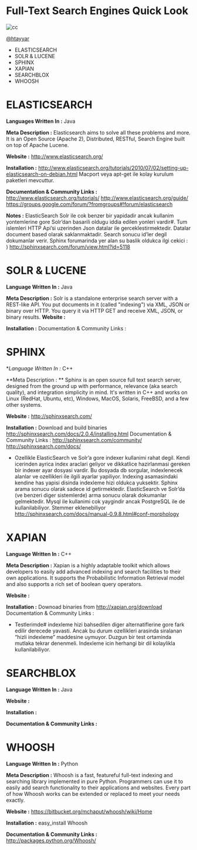 Full-Text Search Engines Quick Look
======================
![cc](http://i.creativecommons.org/l/by-nc/3.0/88x31.png) 

[@htayyar](http://twitter.com/htayyar)


 - ELASTICSEARCH
 - SOLR & LUCENE
 - SPHINX
 - XAPIAN
 - SEARCHBLOX
 - WHOOSH


ELASTICSEARCH
============

**Languages Written In :** 
Java

**Meta Description :**
Elasticsearch aims to solve all these problems and more. It is an Open Source (Apache 2), Distributed, RESTful, Search Engine built on top of Apache Lucene.

**Website :**
http://www.elasticsearch.org/

**Installation :** http://www.elasticsearch.org/tutorials/2010/07/02/setting-up-elasticsearch-on-debian.html 
Macport veya apt-get ile kolay kurulum paketleri mevcuttur.

**Documentation & Community Links :**  
http://www.elasticsearch.org/tutorials/
http://www.elasticsearch.org/guide/ 
https://groups.google.com/forum/?fromgroups#!forum/elasticsearch 

**Notes :** ElasticSearch Solr ile cok benzer bir yapidadir ancak kullanim yontemlerine gore Solr’dan basarili oldugu iddia edilen yonleri vardir#. Tum islemleri HTTP Api’si uzerinden Json datalar ile gerceklestirmektedir. Datalar document based olarak saklanmaktadir. Search sonucu  id’ler degil dokumanlar verir.
Sphinx forumarinda yer alan su baslik oldukca ilgi cekici : ) http://sphinxsearch.com/forum/view.html?id=5118 



SOLR & LUCENE
============

**Language Written In :** 
Java

**Meta Description :** 
Solr is a standalone enterprise search server with a REST-like API. You put documents in it (called "indexing") via XML, JSON or binary over HTTP. You query it via HTTP GET and receive XML, JSON, or binary results.
**Website :** 

**Installation :** 
Documentation & Community Links :   



SPHINX 
============

**Language Written In :* 
C++

**Meta Description : **
Sphinx is an open source full text search server, designed from the ground up with performance, relevance (aka search quality), and integration simplicity in mind. It's written in C++ and works on Linux (RedHat, Ubuntu, etc), Windows, MacOS, Solaris, FreeBSD, and a few other systems.

**Website :**
 http://sphinxsearch.com/ 

**Installation :** 
Download and build binaries http://sphinxsearch.com/docs/2.0.4/installing.html 
Documentation & Community Links : 
http://sphinxsearch.com/community/ 
http://sphinxsearch.com/docs/ 

- Ozellikle ElasticSearch ve Solr’a gore indexer kullanimi rahat degil. Kendi icerinden ayrica index araclari geliyor ve dikkatlice hazirlanmasi gereken bir indexer ayar dosyasi vardir. Bu dosyada db sorgular, indexlenecek alanlar ve ozellikleri ile ilgili ayarlar yapiliyor. Indexing asamasindaki kendine has yapisi disinda indexleme hizi oldukca yuksektir. Sphinx arama sonucu olarak sadece id getirmektedir. ElasticSearch ve Solr’da (ve benzeri diger sistemlerde) arma sonucu olarak dokumanlar gelmektedir. Mysql ile kullanimi cok yaygindir ancak PostgreSQL ile de kullanilabiliyor. Stemmer eklenebiliyor http://sphinxsearch.com/docs/manual-0.9.8.html#conf-morphology 



XAPIAN
============

**Language Written In :** 
C++

**Meta Description :** Xapian is a highly adaptable toolkit which allows developers to easily add advanced indexing and search facilities to their own applications. It supports the Probabilistic Information Retrieval model and also supports a rich set of boolean query operators.

**Website :** 

**Installation :** 
Downoad binaries from http://xapian.org/download
Documentation & Community Links :  

- Testlerimde# indexleme hizi bahsedilen diger alternatiflerine gore fark edilir derecede yavasti. Ancak bu durum ozellikleri arasinda siralanan “hizli indexleme” maddesine uymuyor. Duzgun bir test ortaminda mutlaka tekrar denenmeli. 
Indexleme icin herhangi bir dil kolaylikla kullanilabiliyor.



SEARCHBLOX
============

**Language Written In :** Java

**Website :** 

**Installation :** 

**Documentation & Community Links :**



WHOOSH
============

**Language Written In :**
Python

**Meta Description :**
Whoosh is a fast, featureful full-text indexing and searching library implemented in pure Python. Programmers can use it to easily add search functionality to their applications and websites. Every part of how Whoosh works can be extended or replaced to meet your needs exactly. 

**Website :** 
https://bitbucket.org/mchaput/whoosh/wiki/Home

**Installation :**
 easy_install Whoosh
 
**Documentation & Community Links :**  
http://packages.python.org/Whoosh/

